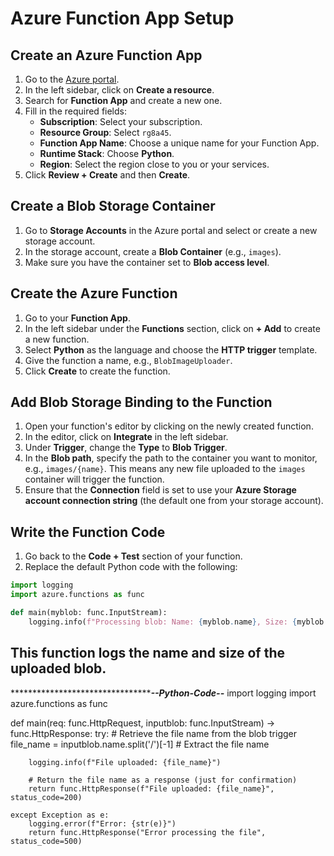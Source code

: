 # Azure Function App Setup

## Create an Azure Function App

1. Go to the [Azure portal](https://portal.azure.com/).
2. In the left sidebar, click on **Create a resource**.
3. Search for **Function App** and create a new one.
4. Fill in the required fields:
   - **Subscription**: Select your subscription.
   - **Resource Group**: Select `rg8a45`.
   - **Function App Name**: Choose a unique name for your Function App.
   - **Runtime Stack**: Choose **Python**.
   - **Region**: Select the region close to you or your services.
5. Click **Review + Create** and then **Create**.

## Create a Blob Storage Container

1. Go to **Storage Accounts** in the Azure portal and select or create a new storage account.
2. In the storage account, create a **Blob Container** (e.g., `images`).
3. Make sure you have the container set to **Blob access level**.

## Create the Azure Function

1. Go to your **Function App**.
2. In the left sidebar under the **Functions** section, click on **+ Add** to create a new function.
3. Select **Python** as the language and choose the **HTTP trigger** template.
4. Give the function a name, e.g., `BlobImageUploader`.
5. Click **Create** to create the function.

## Add Blob Storage Binding to the Function

1. Open your function's editor by clicking on the newly created function.
2. In the editor, click on **Integrate** in the left sidebar.
3. Under **Trigger**, change the **Type** to **Blob Trigger**.
4. In the **Blob path**, specify the path to the container you want to monitor, e.g., `images/{name}`. This means any new file uploaded to the `images` container will trigger the function.
5. Ensure that the **Connection** field is set to use your **Azure Storage account connection string** (the default one from your storage account).

## Write the Function Code

1. Go back to the **Code + Test** section of your function.
2. Replace the default Python code with the following:

```python
import logging
import azure.functions as func

def main(myblob: func.InputStream):
    logging.info(f"Processing blob: Name: {myblob.name}, Size: {myblob.length} bytes")
```

## This function logs the name and size of the uploaded blob.
*************************************************--Python-Code--*****************
import logging
import azure.functions as func

def main(req: func.HttpRequest, inputblob: func.InputStream) -> func.HttpResponse:
    try:
        # Retrieve the file name from the blob trigger
        file_name = inputblob.name.split('/')[-1]  # Extract the file name
        
        logging.info(f"File uploaded: {file_name}")
        
        # Return the file name as a response (just for confirmation)
        return func.HttpResponse(f"File uploaded: {file_name}", status_code=200)
    
    except Exception as e:
        logging.error(f"Error: {str(e)}")
        return func.HttpResponse("Error processing the file", status_code=500)

